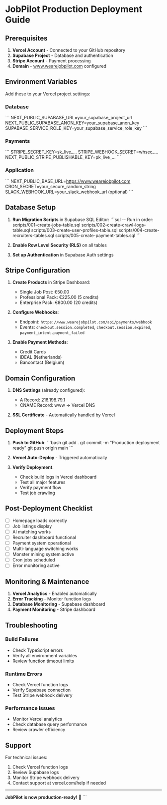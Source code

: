 # JobPilot Production Deployment Guide

## Prerequisites

1. **Vercel Account** - Connected to your GitHub repository
2. **Supabase Project** - Database and authentication
3. **Stripe Account** - Payment processing
4. **Domain** - www.wearejobpilot.com configured

## Environment Variables

Add these to your Vercel project settings:

### Database
\`\`\`
NEXT_PUBLIC_SUPABASE_URL=your_supabase_project_url
NEXT_PUBLIC_SUPABASE_ANON_KEY=your_supabase_anon_key
SUPABASE_SERVICE_ROLE_KEY=your_supabase_service_role_key
\`\`\`

### Payments
\`\`\`
STRIPE_SECRET_KEY=sk_live_...
STRIPE_WEBHOOK_SECRET=whsec_...
NEXT_PUBLIC_STRIPE_PUBLISHABLE_KEY=pk_live_...
\`\`\`

### Application
\`\`\`
NEXT_PUBLIC_BASE_URL=https://www.wearejobpilot.com
CRON_SECRET=your_secure_random_string
SLACK_WEBHOOK_URL=your_slack_webhook_url (optional)
\`\`\`

## Database Setup

1. **Run Migration Scripts** in Supabase SQL Editor:
   \`\`\`sql
   -- Run in order:
   scripts/001-create-jobs-table.sql
   scripts/002-create-crawl-logs-table.sql
   scripts/003-create-user-profiles-table.sql
   scripts/004-create-recruiters-tables.sql
   scripts/005-create-payment-tables.sql
   \`\`\`

2. **Enable Row Level Security (RLS)** on all tables
3. **Set up Authentication** in Supabase Auth settings

## Stripe Configuration

1. **Create Products** in Stripe Dashboard:
   - Single Job Post: €50.00
   - Professional Pack: €225.00 (5 credits)
   - Enterprise Pack: €800.00 (20 credits)

2. **Configure Webhooks**:
   - Endpoint: `https://www.wearejobpilot.com/api/payments/webhook`
   - Events: `checkout.session.completed`, `checkout.session.expired`, `payment_intent.payment_failed`

3. **Enable Payment Methods**:
   - Credit Cards
   - iDEAL (Netherlands)
   - Bancontact (Belgium)

## Domain Configuration

1. **DNS Settings** (already configured):
   - A Record: 216.198.79.1
   - CNAME Record: www → Vercel DNS

2. **SSL Certificate** - Automatically handled by Vercel

## Deployment Steps

1. **Push to GitHub**:
   \`\`\`bash
   git add .
   git commit -m "Production deployment ready"
   git push origin main
   \`\`\`

2. **Vercel Auto-Deploy** - Triggered automatically

3. **Verify Deployment**:
   - Check build logs in Vercel dashboard
   - Test all major features
   - Verify payment flow
   - Test job crawling

## Post-Deployment Checklist

- [ ] Homepage loads correctly
- [ ] Job listings display
- [ ] AI matching works
- [ ] Recruiter dashboard functional
- [ ] Payment system operational
- [ ] Multi-language switching works
- [ ] Monster mining system active
- [ ] Cron jobs scheduled
- [ ] Error monitoring active

## Monitoring & Maintenance

1. **Vercel Analytics** - Enabled automatically
2. **Error Tracking** - Monitor function logs
3. **Database Monitoring** - Supabase dashboard
4. **Payment Monitoring** - Stripe dashboard

## Troubleshooting

### Build Failures
- Check TypeScript errors
- Verify all environment variables
- Review function timeout limits

### Runtime Errors
- Check Vercel function logs
- Verify Supabase connection
- Test Stripe webhook delivery

### Performance Issues
- Monitor Vercel analytics
- Check database query performance
- Review crawler efficiency

## Support

For technical issues:
1. Check Vercel function logs
2. Review Supabase logs
3. Monitor Stripe webhook delivery
4. Contact support at vercel.com/help if needed

---

**JobPilot is now production-ready!** 🚀
\`\`\`

```env file="" isHidden
